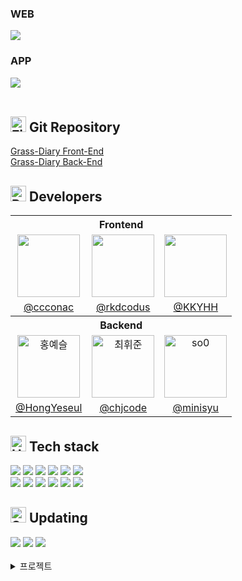### WEB

<img src="https://github.com/CHZZK-Study/Grass-Diary-Client/assets/102516350/1f1a7cb0-bf96-4ded-a660-329b2dc0ce12" />

### APP

<img src="https://github.com/CHZZK-Study/Grass-Diary-Client/assets/102516350/90c2ab63-4235-4ddc-b13c-8a27e7cfd6b8"/>
<br>
<br>

## <img src="https://raw.githubusercontent.com/Tarikul-Islam-Anik/Animated-Fluent-Emojis/master/Emojis/Objects/File%20Folder.png" alt="File Folder" width="25" height="25" /> Git Repository

[Grass-Diary Front-End](https://github.com/CHZZK-Study/Grass-Diary-Client)<br>
[Grass-Diary Back-End](https://github.com/CHZZK-Study/Grass-Diary-Server)
<br>

## <img src="https://raw.githubusercontent.com/Tarikul-Islam-Anik/Animated-Fluent-Emojis/master/Emojis/People/Person%20Tipping%20Hand.png" alt="Person Tipping Hand" width="25" height="25" /> Developers

<table>
<th align="center" colspan="3">Frontend</th>
<tr>
    <td align="center"><img src="https://avatars.githubusercontent.com/u/106158901?v=4" width="100" /></td>
    <td align="center"><img src="https://avatars.githubusercontent.com/u/97906653?v=4" width="100" /></td>
    <td align="center"><img src="https://avatars.githubusercontent.com/u/102516350?v=4" width="100" /></td>
</tr>
<tr>
    <td align="center"><a href="https://github.com/HongYeseul">@ccconac</a></td>
    <td align="center"><a href="https://github.com/HongYeseul">@rkdcodus</a></td>
    <td align="center"><a href="https://github.com/HongYeseul">@KKYHH</a></td>
</tr>
<th align="center" colspan="3">Backend</th>
<tr>
    <td align="center"><img src="https://avatars.githubusercontent.com/u/50395809?v=4" width=100px alt="홍예슬"/></td>
    <td align="center"><img src="https://avatars.githubusercontent.com/u/107929019?v=4" width=100px alt="최휘준"/></td>
    <td align="center"><img src="https://avatars.githubusercontent.com/u/79985186?v=4" width=100px alt="so0"/></td>
</tr>
<tr>
    <td align="center"><a href="https://github.com/HongYeseul">@HongYeseul</a></td>
    <td align="center"><a href="https://github.com/HongYeseul">@chjcode</a></td>
    <td align="center"><a href="https://github.com/HongYeseul">@minisyu</a></td>
</tr>

</table>

## <img src="https://raw.githubusercontent.com/Tarikul-Islam-Anik/Animated-Fluent-Emojis/master/Emojis/Objects/Hammer%20and%20Wrench.png" alt="Hammer and Wrench" width="25" height="25" /> Tech stack

<img src="https://img.shields.io/badge/Visual Studio Code-007ACC?style=for-the-badge&logo=Visual Studio Code&logoColor=white"/>

<img src="https://img.shields.io/badge/Vite-646CFF?style=for-the-badge&logo=Vite&logoColor=white" />

<img src="https://img.shields.io/badge/JavaScript-F7DF1E?style=for-the-badge&logo=javascript&logoColor=black" />

<img src="https://img.shields.io/badge/React-61DAFB?style=for-the-badge&logo=React&logoColor=white">
<img src="https://img.shields.io/badge/Node.js v18.19.1-339933?style=for-the-badge&logo=node.js&logoColor=white"/>
<img src="https://img.shields.io/badge/npm v10.2.4-CB3837?style=for-the-badge&logo=npm&logoColor=white"/>
<br>

<img src="https://img.shields.io/badge/StyleX-0467DF?style=for-the-badge&logo=Meta&logoColor=white">
<img src="https://img.shields.io/badge/Recoil-0179f3?style=for-the-badge&logo=Recoil&logoColor=white">

<img src="https://img.shields.io/badge/Amazon S3-569A31?style=for-the-badge&logo=amazons3&logoColor=white">
<img src="https://img.shields.io/badge/Amazon CloudFront-8C4FFF?style=for-the-badge&logo=&logoColor=white">
<img src="https://img.shields.io/badge/Amazon Route 53-8C4FFF?style=for-the-badge&logo=&logoColor=white">

<img src="https://img.shields.io/badge/GitHub Actions-2088FF?style=for-the-badge&logo=githubactions&logoColor=white">

## <img src="https://raw.githubusercontent.com/Tarikul-Islam-Anik/Animated-Fluent-Emojis/master/Emojis/Objects/Screwdriver.png" alt="Screwdriver" width="25" height="25" /> Updating

<img src="https://img.shields.io/badge/typescript-3178C6?style=for-the-badge&logo=typescript&logoColor=white" />
<img src="https://img.shields.io/badge/TanStack Query-FF4154?style=for-the-badge&logo=reactquery&logoColor=white" />
<img src="https://img.shields.io/badge/zustand-382923?style=for-the-badge&logo=&logoColor=white" />

<br>
<br>

<details>
  <summary>프로젝트</summary>

<h2>프로젝트 개요</h2>
"잔디일기"는 일상의 작은 기록들을 잔디처럼 자라나게 하여 큰 성장으로 이어지게 하는 서비스입니다.

사용자는 매일의 일기를 통해 자신의 생각과 감정, 그리고 경험을 기록하며, 이 작은 기록들이 모여 하나의 큰 이야기를 만들어갑니다.

</details>
